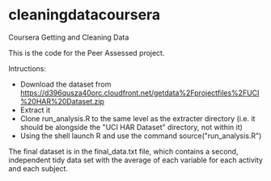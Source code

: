 cleaningdatacoursera
====================

Coursera Getting and Cleaning Data

This is the code for the Peer Assessed project.

Intructions:

* Download the dataset from https://d396qusza40orc.cloudfront.net/getdata%2Fprojectfiles%2FUCI%20HAR%20Dataset.zip
* Extract it 
* Clone run_analysis.R to the same level as the extracter directory (i.e. it should be alongside the "UCI HAR Dataset" directory, not within it)
* Using the shell launch R and use the command source("run_analysis.R")

The final dataset is in the final_data.txt file, which contains a second, independent tidy data set with the average of each variable for each activity and each subject. 